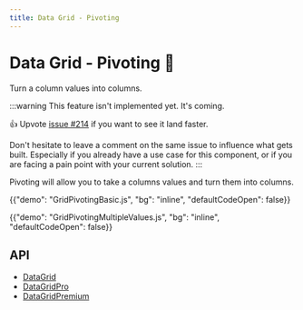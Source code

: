 ```yaml
---
title: Data Grid - Pivoting
---
```


# Data Grid - Pivoting [<span class="plan-premium"></span>](/x/introduction/licensing/#premium-plan)🚧

<p class="description">Turn a column values into columns.</p>

:::warning
This feature isn't implemented yet. It's coming.

👍 Upvote [issue #214](https://github.com/mui/mui-x/issues/214) if you want to see it land faster.

Don't hesitate to leave a comment on the same issue to influence what gets built. Especially if you already have a use case for this component, or if you are facing a pain point with your current solution.
:::

Pivoting will allow you to take a columns values and turn them into columns.

{{"demo": "GridPivotingBasic.js", "bg": "inline", "defaultCodeOpen": false}}

{{"demo": "GridPivotingMultipleValues.js", "bg": "inline", "defaultCodeOpen": false}}

## API

- [DataGrid](/x/api/data-grid/data-grid/)
- [DataGridPro](/x/api/data-grid/data-grid-pro/)
- [DataGridPremium](/x/api/data-grid/data-grid-premium/)
